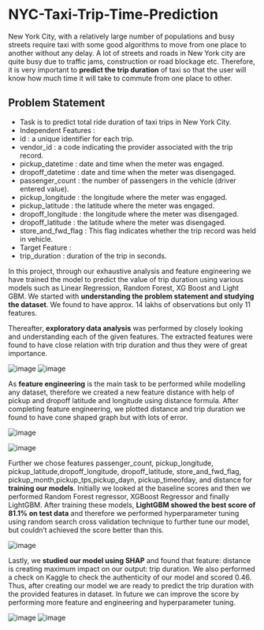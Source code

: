 # NYC-Taxi-Trip-Time-Prediction

New York City, with a relatively large number of populations and busy streets require taxi with some good algorithms to move from one place to another without any delay. A lot of streets and roads in New York city are quite busy due to traffic jams, construction or road blockage etc. Therefore, it is very important to **predict the trip duration** of taxi so that the user will know how much time it will take to commute from one place to other. 

## Problem Statement

* Task is to predict total ride duration of taxi trips in New York City.
* Independent Features :
* id : a unique identifier for each trip.
* vendor_id : a code indicating the provider associated with the trip record.
* pickup_datetime : date and time when the meter was engaged.
* dropoff_datetime : date and time when the meter was disengaged.
* passenger_count : the number of passengers in the vehicle (driver entered value).
* pickup_longitude : the longitude where the meter was engaged.
* pickup_latitude : the latitude where the meter was engaged.
* dropoff_longitude : the longitude where the meter was disengaged.
* dropoff_latitude : the latitude where the meter was disengaged.
* store_and_fwd_flag : This flag indicates whether the trip record was held in vehicle. 
* Target Feature :
* trip_duration : duration of the trip in seconds.

In this project, through our exhaustive analysis and feature engineering we have trained the model to predict the value of trip duration using various models such as Linear Regression, Random Forest, XG Boost and Light GBM. We started with **understanding the problem statement and studying the dataset**. We found to have approx. 14 lakhs of observations but only 11 features. 

Thereafter, **exploratory data analysis** was performed by closely looking and understanding each of the given features. The extracted features were found to have close relation with trip duration and thus they were of great importance. 

![image](https://user-images.githubusercontent.com/98693201/165889199-a1d75bb1-0fbd-4145-9c59-a385cba58245.png)       ![image](https://user-images.githubusercontent.com/98693201/164925633-6805a1fe-63b6-4567-a332-e311c42beb3a.png)


As **feature engineering** is the main task to be performed while modelling any dataset, therefore we created a new feature distance with help of pickup and dropoff latitude and longitude using distance formula. After completing feature engineering, we plotted distance and trip duration we found to have cone shaped graph but with lots of error.

![image](https://user-images.githubusercontent.com/98693201/164917486-858694fa-9b30-4448-a099-b6d6b3072ab2.png)

![image](https://user-images.githubusercontent.com/98693201/164927390-938c89ef-5bf3-4b6a-9d2b-300126f33390.png)

Further we chose features passenger_count, pickup_longitude, pickup_latitude,dropoff_longitude, dropoff_latitude, store_and_fwd_flag, pickup_month,pickup_tps,pickup_dayn, pickup_timeofday, and distance for **training our models**. Initially we looked at the baseline scores and then we performed Random Forest regressor, XGBoost Regressor and finally LightGBM. After training these models, **LightGBM showed the best score of 81.1% on test data** and therefore we performed hyperparameter tuning using random search cross validation technique to further tune our model, but couldn’t achieved the score better than this.

![image](https://user-images.githubusercontent.com/98693201/164929141-69d14bc5-2aa8-4277-b69a-2a2357a8aced.png)

Lastly, we **studied our model using SHAP** and found that feature: distance is creating maximum impact on our output: trip duration. We also performed a check on Kaggle to check the authenticity    of our model and scored 0.46. Thus, after creating our model we are ready to predict the trip duration with the provided features in dataset. In future we can improve the score by performing more feature and engineering and hyperparameter tuning.

![image](https://user-images.githubusercontent.com/98693201/164931449-b4717888-4b5a-4022-8a6d-91d9102df677.png)   ![image](https://user-images.githubusercontent.com/98693201/164931746-8f59a80c-2d63-45f0-848a-aabf01518a73.png)




